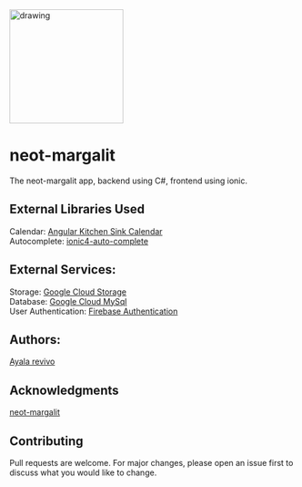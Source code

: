 <img src="https://neot-margalit.co.il/wp-content/uploads/2018/11/logo.png" alt="drawing" width="200"/>

# neot-margalit
The neot-margalit app, backend using C#, frontend using ionic.

## External Libraries Used
Calendar: [Angular Kitchen Sink Calendar](https://mattlewis92.github.io/angular-calendar/#/kitchen-sink)
<br>
Autocomplete: [ionic4-auto-complete](https://ionic4-auto-complete.jrquick.com/)
## External Services:
Storage: [Google Cloud Storage](https://cloud.google.com)
<br>
Database: [Google Cloud MySql](https://cloud.google.com/sql)
<br>
User Authentication: [Firebase Authentication](https://firebase.google.com/docs/reference/js/firebase.auth.Auth)
## Authors:
[Ayala revivo](https://github.com/AYALAREVIVO)

## Acknowledgments
[neot-margalit](http://neot-margalit.co.il/)
<br>

## Contributing
Pull requests are welcome. For major changes, please open an issue first to discuss what you would like to change.
